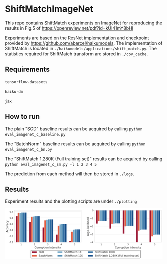# ShiftMatchImageNet

This repo contains ShiftMatch experiments on ImageNet for reproducing the results in Fig.5 of https://openreview.net/pdf?id=kUI41mY8bHl

Experiments are based on the ResNet implementation and checkpoint provided by https://github.com/abarcel/haikumodels. The implementation of ShiftMatch is located in `./haikumodels/applications/shift_match.py`. The statistics required for ShiftMatch transform are stored in `./cov_cache`.

## Requirements
`tensorflow-datasets`

`haiku-dm`

`jax`

## How to run
The plain "SGD" baseline results can be acquired by calling
`python eval_imagenet_c_baseline.py`

The "BatchNorm" baseline results can be acquired by calling
`python eval_imagenet_c_bn.py`

The "ShiftMatch 1,280K (Full training set)" results can be acquired by calling
`python eval_imagenet_c_sm.py -l 1 2 3 4 5`

The prediction from each method will then be stored in `./logs`.

## Results
Experiment results and the plotting scripts are under `./plotting`

<p align="center">
<img src="plotting/imagnet_c_result.png" width="800"  />
<p>